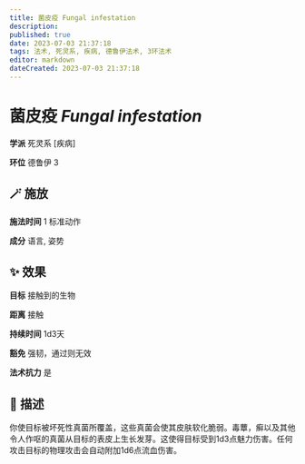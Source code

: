 ```yaml
---
title: 菌皮疫 Fungal infestation
description: 
published: true
date: 2023-07-03 21:37:18
tags: 法术, 死灵系, 疾病, 德鲁伊法术, 3环法术
editor: markdown
dateCreated: 2023-07-03 21:37:18
---
```


# **菌皮疫** *Fungal infestation*

**学派** 死灵系 \[疾病\] 

**环位** 德鲁伊 3

## 🪄 施放

**施法时间** 1 标准动作

**成分** 语言, 姿势

## ✨ 效果 

**目标** 接触到的生物 

**距离** 接触  

**持续时间** 1d3天 

**豁免** 强韧，通过则无效

**法术抗力** 是

## 📖 描述

你使目标被坏死性真菌所覆盖，这些真菌会使其皮肤软化脆弱。毒蕈，癣以及其他令人作呕的真菌从目标的表皮上生长发芽。这使得目标受到1d3点魅力伤害。任何攻击目标的物理攻击会自动附加1d6点流血伤害。
    